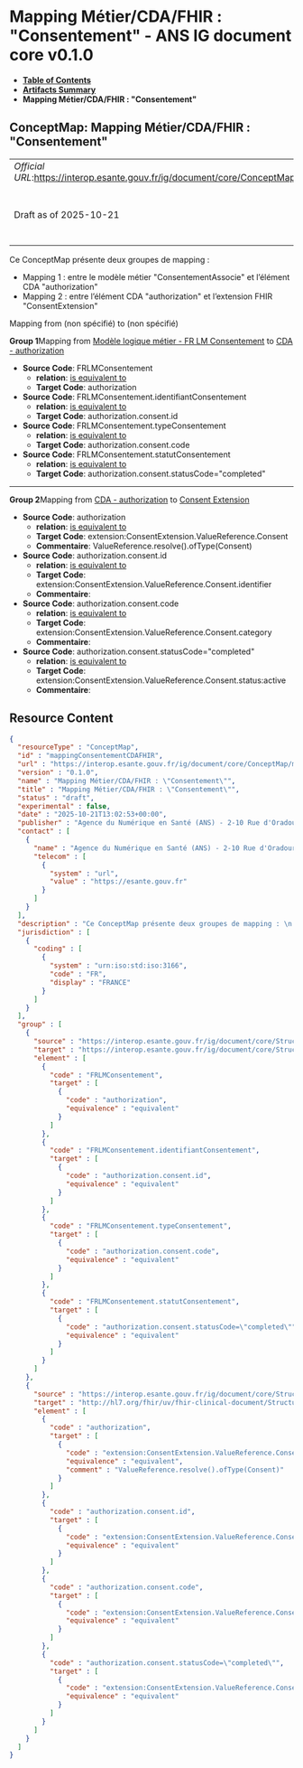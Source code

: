 # Mapping Métier/CDA/FHIR : "Consentement" - ANS IG document core v0.1.0

* [**Table of Contents**](toc.md)
* [**Artifacts Summary**](artifacts.md)
* **Mapping Métier/CDA/FHIR : "Consentement"**

## ConceptMap: Mapping Métier/CDA/FHIR : "Consentement" 

| | |
| :--- | :--- |
| *Official URL*:https://interop.esante.gouv.fr/ig/document/core/ConceptMap/mappingConsentementCDAFHIR | *Version*:0.1.0 |
| Draft as of 2025-10-21 | *Computable Name*:Mapping Métier/CDA/FHIR : "Consentement" |

 
Ce ConceptMap présente deux groupes de mapping : 
* Mapping 1 : entre le modèle métier "ConsentementAssocie" et l’élément CDA "authorization"
* Mapping 2 : entre l’élément CDA "authorization" et l’extension FHIR "ConsentExtension"
 

Mapping from (non spécifié) to (non spécifié)

**Group 1**Mapping from [Modèle logique métier - FR LM Consentement](StructureDefinition-fr-lm-consentement.md) to [CDA - authorization](StructureDefinition-fr-cda-authorization.md)

* **Source Code**: FRLMConsentement
  * **relation**: [is equivalent to](http://hl7.org/fhir/R5/codesystem-concept-map-relationship.html#equivalent)
  * **Target Code**: authorization
* **Source Code**: FRLMConsentement.identifiantConsentement
  * **relation**: [is equivalent to](http://hl7.org/fhir/R5/codesystem-concept-map-relationship.html#equivalent)
  * **Target Code**: authorization.consent.id
* **Source Code**: FRLMConsentement.typeConsentement
  * **relation**: [is equivalent to](http://hl7.org/fhir/R5/codesystem-concept-map-relationship.html#equivalent)
  * **Target Code**: authorization.consent.code
* **Source Code**: FRLMConsentement.statutConsentement
  * **relation**: [is equivalent to](http://hl7.org/fhir/R5/codesystem-concept-map-relationship.html#equivalent)
  * **Target Code**: authorization.consent.statusCode="completed"

-------

**Group 2**Mapping from [CDA - authorization](StructureDefinition-fr-cda-authorization.md) to [Consent Extension](http://hl7.org/fhir/uv/fhir-clinical-document/STU1/StructureDefinition-consent-extension.html)

* **Source Code**: authorization
  * **relation**: [is equivalent to](http://hl7.org/fhir/R5/codesystem-concept-map-relationship.html#equivalent)
  * **Target Code**: extension:ConsentExtension.ValueReference.Consent
  * **Commentaire**: ValueReference.resolve().ofType(Consent)
* **Source Code**: authorization.consent.id
  * **relation**: [is equivalent to](http://hl7.org/fhir/R5/codesystem-concept-map-relationship.html#equivalent)
  * **Target Code**: extension:ConsentExtension.ValueReference.Consent.identifier
  * **Commentaire**: 
* **Source Code**: authorization.consent.code
  * **relation**: [is equivalent to](http://hl7.org/fhir/R5/codesystem-concept-map-relationship.html#equivalent)
  * **Target Code**: extension:ConsentExtension.ValueReference.Consent.category
  * **Commentaire**: 
* **Source Code**: authorization.consent.statusCode="completed"
  * **relation**: [is equivalent to](http://hl7.org/fhir/R5/codesystem-concept-map-relationship.html#equivalent)
  * **Target Code**: extension:ConsentExtension.ValueReference.Consent.status:active
  * **Commentaire**: 



## Resource Content

```json
{
  "resourceType" : "ConceptMap",
  "id" : "mappingConsentementCDAFHIR",
  "url" : "https://interop.esante.gouv.fr/ig/document/core/ConceptMap/mappingConsentementCDAFHIR",
  "version" : "0.1.0",
  "name" : "Mapping Métier/CDA/FHIR : \"Consentement\"",
  "title" : "Mapping Métier/CDA/FHIR : \"Consentement\"",
  "status" : "draft",
  "experimental" : false,
  "date" : "2025-10-21T13:02:53+00:00",
  "publisher" : "Agence du Numérique en Santé (ANS) - 2-10 Rue d'Oradour-sur-Glane, 75015 Paris",
  "contact" : [
    {
      "name" : "Agence du Numérique en Santé (ANS) - 2-10 Rue d'Oradour-sur-Glane, 75015 Paris",
      "telecom" : [
        {
          "system" : "url",
          "value" : "https://esante.gouv.fr"
        }
      ]
    }
  ],
  "description" : "Ce ConceptMap présente deux groupes de mapping : \n - Mapping 1 : entre le modèle métier \\\"ConsentementAssocie\\\" et l'élément CDA \\\"authorization\\\"\n - Mapping 2 : entre l'élément CDA \\\"authorization\\\" et l'extension FHIR \\\"ConsentExtension\\\" ",
  "jurisdiction" : [
    {
      "coding" : [
        {
          "system" : "urn:iso:std:iso:3166",
          "code" : "FR",
          "display" : "FRANCE"
        }
      ]
    }
  ],
  "group" : [
    {
      "source" : "https://interop.esante.gouv.fr/ig/document/core/StructureDefinition/fr-lm-consentement",
      "target" : "https://interop.esante.gouv.fr/ig/document/core/StructureDefinition/fr-cda-authorization",
      "element" : [
        {
          "code" : "FRLMConsentement",
          "target" : [
            {
              "code" : "authorization",
              "equivalence" : "equivalent"
            }
          ]
        },
        {
          "code" : "FRLMConsentement.identifiantConsentement",
          "target" : [
            {
              "code" : "authorization.consent.id",
              "equivalence" : "equivalent"
            }
          ]
        },
        {
          "code" : "FRLMConsentement.typeConsentement",
          "target" : [
            {
              "code" : "authorization.consent.code",
              "equivalence" : "equivalent"
            }
          ]
        },
        {
          "code" : "FRLMConsentement.statutConsentement",
          "target" : [
            {
              "code" : "authorization.consent.statusCode=\"completed\"",
              "equivalence" : "equivalent"
            }
          ]
        }
      ]
    },
    {
      "source" : "https://interop.esante.gouv.fr/ig/document/core/StructureDefinition/fr-cda-authorization",
      "target" : "http://hl7.org/fhir/uv/fhir-clinical-document/StructureDefinition/consent-extension",
      "element" : [
        {
          "code" : "authorization",
          "target" : [
            {
              "code" : "extension:ConsentExtension.ValueReference.Consent",
              "equivalence" : "equivalent",
              "comment" : "ValueReference.resolve().ofType(Consent)"
            }
          ]
        },
        {
          "code" : "authorization.consent.id",
          "target" : [
            {
              "code" : "extension:ConsentExtension.ValueReference.Consent.identifier",
              "equivalence" : "equivalent"
            }
          ]
        },
        {
          "code" : "authorization.consent.code",
          "target" : [
            {
              "code" : "extension:ConsentExtension.ValueReference.Consent.category",
              "equivalence" : "equivalent"
            }
          ]
        },
        {
          "code" : "authorization.consent.statusCode=\"completed\"",
          "target" : [
            {
              "code" : "extension:ConsentExtension.ValueReference.Consent.status:active",
              "equivalence" : "equivalent"
            }
          ]
        }
      ]
    }
  ]
}

```
